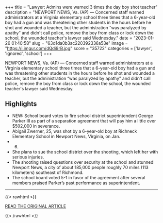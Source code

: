 +++
title = "Lawyer: Admins were warned 3 times the day boy shot teacher"
description = "NEWPORT NEWS, Va. (AP) — Concerned staff warned administrators at a Virginia elementary school three times that a 6-year-old boy had a gun and was threatening other students in the hours before he shot and wounded a teacher, but the administration “was paralyzed by apathy” and didn't call police, remove the boy from class or lock down the school, the wounded teacher's lawyer said Wednesday."
date = "2023-01-26 01:40:58"
slug = "63d1da0b3ac220392336a53e"
image = "https://i.imgur.com/dQdi9rB.jpg"
score = "35722"
categories = ['lawyer', 'ignored', 'school']
+++

NEWPORT NEWS, Va. (AP) — Concerned staff warned administrators at a Virginia elementary school three times that a 6-year-old boy had a gun and was threatening other students in the hours before he shot and wounded a teacher, but the administration “was paralyzed by apathy” and didn't call police, remove the boy from class or lock down the school, the wounded teacher's lawyer said Wednesday.

## Highlights

- NEW: School board votes to fire school district superintendent George Parker III as part of a separation agreement that will pay him a little over $502,000 in severance.
- Abigail Zwerner, 25, was shot by a 6-year-old boy at Richneck Elementary School in Newport News, Virginia, on Jan.
- 6.
- She plans to sue the school district over the shooting, which left her with serious injuries.
- The shooting raised questions over security at the school and stunned Newport News, a city of about 185,000 people roughly 70 miles (113 kilometers) southeast of Richmond.
- The school board voted 5-1 in favor of the agreement after several members praised Parker’s past performance as superintendent.

---

{{< rawhtml >}}
  <p class="article-category">
    <a target="_blank" href="https://apnews.com/article/newport-news-school-shooting-a40dfad64388aadf1f90211177412522">READ THE ORIGINAL ARTICLE</a>
  </p>
{{< /rawhtml >}}
